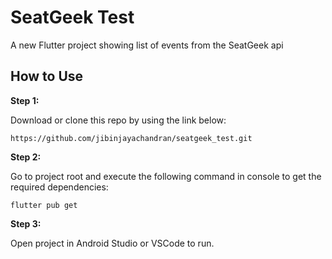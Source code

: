 # SeatGeek Test

A new Flutter project showing list of events from the SeatGeek api

## How to Use 

**Step 1:**

Download or clone this repo by using the link below:

```
https://github.com/jibinjayachandran/seatgeek_test.git
```

**Step 2:**

Go to project root and execute the following command in console to get the required dependencies: 

```
flutter pub get 
```

**Step 3:**

Open project in Android Studio or VSCode to run.

